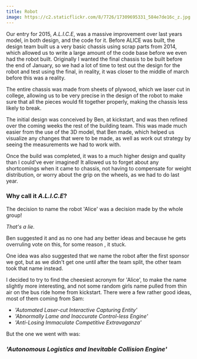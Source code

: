 ```yaml
---
title: Robot
image: https://c2.staticflickr.com/8/7726/17309695331_584e7de16c_z.jpg
---
```


Our entry for 2015, _A.L.I.C.E_, was a massive improvement over last years model, in both design, and the code for it. Before ALICE was built, the design team built us a very basic chassis using scrap parts from 2014, which allowed us to write a large amount of the code base before we even had the robot built. Originally I wanted the final chassis to be built before the end of January, so we had a lot of time to test out the design for the robot and test using the final, in reality, it was closer to the middle of march before this was a reality.

The entire chassis was made from sheets of plywood, which we laser cut in college, allowing us to be very precise in the design of the robot to make sure that all the pieces would fit together properly, making the chassis less likely to break.

The initial design was conceived by Ben, at kickstart, and was then refined over the coming weeks the rest of the building team. This was made much easier from the use of the 3D model, that Ben made, which helped us visualize any changes that were to be made, as well as work out strategy by seeing the measurements we had to work with.

Once the build was completed, it was to a much higher design and quality than I could've ever imagined! It allowed us to forget about any shortcomings when it came to chassis, not having to compensate for weight distribution, or worry about the grip on the wheels, as we had to do last year.

### Why call it _A.L.I.C.E_?
The decision to name the robot 'Alice' was a decision made by the whole group!

_That's a lie._

Ben suggested it and as no one had any better ideas and because he gets overruling vote on this, for some reason , it stuck.

One idea was also suggested that we name the robot after the first sponsor we got, but as we didn't get one until after the team split, the other team took that name instead.

I decided to try to find the cheesiest acronym for 'Alice', to make the name slightly more interesting, and not some random girls name pulled from thin air on the bus ride home from kickstart. There were a few rather good ideas, most of them coming from Sam:

- _'Automated Laser-cut Interactive Capturing Entity'_
- _'Abnormally Lame and Inaccurate Control-less Engine'_
- _'Anti-Losing Immaculate Competitive Extravaganza'_

But the one we went with was:

### _'Autonomous Logistics and Inevitable Collision Engine'_
